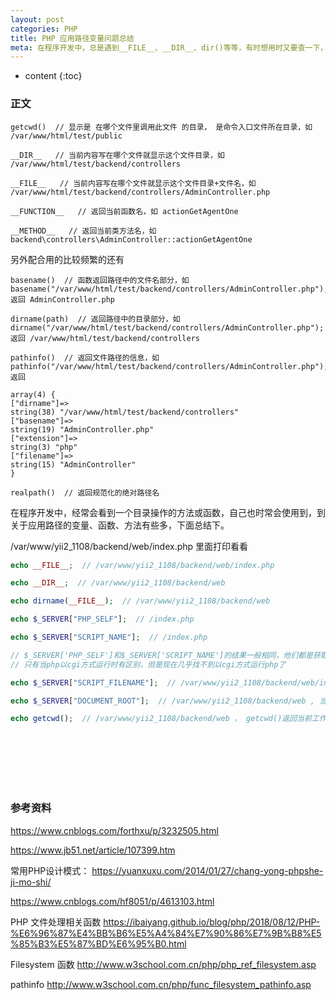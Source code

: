 ```yaml
---
layout: post
categories: PHP
title: PHP 应用路径变量问题总结
meta: 在程序开发中，总是遇到__FILE__、__DIR__、dir()等等，有时想用时又要查一下，所以这里总结下。
---
```

* content
{:toc}

### 正文

```
getcwd()  // 显示是 在哪个文件里调用此文件 的目录， 是命令入口文件所在目录，如  /var/www/html/test/public

__DIR__   // 当前内容写在哪个文件就显示这个文件目录，如 /var/www/html/test/backend/controllers

__FILE__   // 当前内容写在哪个文件就显示这个文件目录+文件名，如 /var/www/html/test/backend/controllers/AdminController.php

__FUNCTION__   // 返回当前函数名，如 actionGetAgentOne

__METHOD__   // 返回当前类方法名，如 backend\controllers\AdminController::actionGetAgentOne
```

另外配合用的比较频繁的还有 
```
basename()  // 函数返回路径中的文件名部分，如 basename("/var/www/html/test/backend/controllers/AdminController.php"); 返回 AdminController.php

dirname(path)  // 返回路径中的目录部分，如 dirname("/var/www/html/test/backend/controllers/AdminController.php"); 返回 /var/www/html/test/backend/controllers

pathinfo()  // 返回文件路径的信息，如 pathinfo("/var/www/html/test/backend/controllers/AdminController.php"); 返回

array(4) {
["dirname"]=>
string(38) "/var/www/html/test/backend/controllers"
["basename"]=>
string(19) "AdminController.php"
["extension"]=>
string(3) "php"
["filename"]=>
string(15) "AdminController"
}

realpath()  // 返回规范化的绝对路径名
```

在程序开发中，经常会看到一个目录操作的方法或函数，自己也时常会使用到，到关于应用路径的变量、函数、方法有些多，下面总结下。

/var/www/yii2_1108/backend/web/index.php 里面打印看看

```php
echo __FILE__;  // /var/www/yii2_1108/backend/web/index.php

echo __DIR__;  // /var/www/yii2_1108/backend/web

echo dirname(__FILE__);  // /var/www/yii2_1108/backend/web

echo $_SERVER["PHP_SELF"];  // /index.php 

echo $_SERVER["SCRIPT_NAME"];  // /index.php

// $_SERVER['PHP_SELF']和$_SERVER['SCRIPT_NAME']的结果一般相同，他们都是获取当前脚本的文件名,
// 只有当php以cgi方式运行时有区别，但是现在几乎找不到以cgi方式运行php了

echo $_SERVER["SCRIPT_FILENAME"];  // /var/www/yii2_1108/backend/web/index.php , 当前执行脚本的绝对路径。记住，在CLI方式运行php是获取不到的

echo $_SERVER["DOCUMENT_ROOT"];  // /var/www/yii2_1108/backend/web , 当前运行脚本所在的文档根目录，在服务器配置文件中定义

echo getcwd();  // /var/www/yii2_1108/backend/web ， getcwd()返回当前工作目录
```


<br/><br/><br/><br/><br/>
### 参考资料

<https://www.cnblogs.com/forthxu/p/3232505.html>

<https://www.jb51.net/article/107399.htm>

常用PHP设计模式： <https://yuanxuxu.com/2014/01/27/chang-yong-phpshe-ji-mo-shi/>

<https://www.cnblogs.com/hf8051/p/4613103.html>

PHP 文件处理相关函数 <https://ibaiyang.github.io/blog/php/2018/08/12/PHP-%E6%96%87%E4%BB%B6%E5%A4%84%E7%90%86%E7%9B%B8%E5%85%B3%E5%87%BD%E6%95%B0.html>

Filesystem 函数 <http://www.w3school.com.cn/php/php_ref_filesystem.asp>

pathinfo <http://www.w3school.com.cn/php/func_filesystem_pathinfo.asp>
